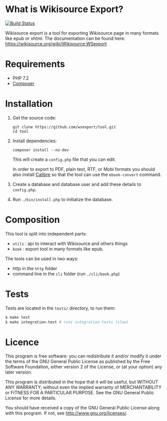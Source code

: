 What is Wikisource Export?
==========================

[![Build Status](https://travis-ci.org/wsexport/tool.svg?branch=master)](https://travis-ci.org/wsexport/tool)

Wikisource export is a tool for exporting Wikisource page in many formats like
epub or xhtml. The documentation can be found here:
https://wikisource.org/wiki/Wikisource:WSexport

Requirements
============
* PHP 7.2
* [Composer](http://getcomposer.org/)

Installation
============

1. Get the source code:

       git clone https://github.com/wsexport/tool.git
       cd tool

2. Install dependencies:

       composer install --no-dev

   This will create a `config.php` file that you can edit.

   In order to export to PDF, plain text, RTF, or Mobi formats
   you should also install [Calibre](https://calibre-ebook.com)
   so that the tool can use the `ebook-convert` command.

3. Create a database and database user
   and add these details to `config.php`.

4. Run `./bin/install.php` to initialize the database.

Composition
===========

This tool is split into independent parts:
* `utils` : api to interact with Wikisource and others things
* `book` : export tool in many formats like epub.

The tools can be used in two ways:
* http in the `http` folder
* command line in the `cli` folder (run `./cli/book.php`)


Tests
=====

Tests are located in the `tests/` directory, to run them:

```bash
$ make test
$ make integration-test # runs integration tests (slow)
```

Licence
=======

This program is free software: you can redistribute it and/or modify it under
the terms of the GNU General Public License as published by the Free Software
Foundation, either version 2 of the License, or (at your option) any later
version.

This program is distributed in the hope that it will be useful, but WITHOUT ANY
WARRANTY; without even the implied warranty of MERCHANTABILITY or FITNESS FOR A
PARTICULAR PURPOSE.  See the GNU General Public License for more details.

You should have received a copy of the GNU General Public License along with
this program. If not, see <http://www.gnu.org/licenses/>.
